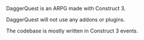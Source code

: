 DaggerQuest is an ARPG made with Construct 3.

DaggerQuest will not use any addons or plugins.

The codebase is mostly written in Construct 3 events.